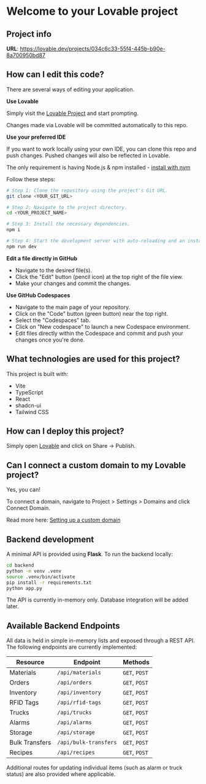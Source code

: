 # Welcome to your Lovable project

## Project info

**URL**: https://lovable.dev/projects/034c6c33-55f4-445b-b90e-8a700950bd87

## How can I edit this code?

There are several ways of editing your application.

**Use Lovable**

Simply visit the [Lovable Project](https://lovable.dev/projects/034c6c33-55f4-445b-b90e-8a700950bd87) and start prompting.

Changes made via Lovable will be committed automatically to this repo.

**Use your preferred IDE**

If you want to work locally using your own IDE, you can clone this repo and push changes. Pushed changes will also be reflected in Lovable.

The only requirement is having Node.js & npm installed - [install with nvm](https://github.com/nvm-sh/nvm#installing-and-updating)

Follow these steps:

```sh
# Step 1: Clone the repository using the project's Git URL.
git clone <YOUR_GIT_URL>

# Step 2: Navigate to the project directory.
cd <YOUR_PROJECT_NAME>

# Step 3: Install the necessary dependencies.
npm i

# Step 4: Start the development server with auto-reloading and an instant preview.
npm run dev
```

**Edit a file directly in GitHub**

- Navigate to the desired file(s).
- Click the "Edit" button (pencil icon) at the top right of the file view.
- Make your changes and commit the changes.

**Use GitHub Codespaces**

- Navigate to the main page of your repository.
- Click on the "Code" button (green button) near the top right.
- Select the "Codespaces" tab.
- Click on "New codespace" to launch a new Codespace environment.
- Edit files directly within the Codespace and commit and push your changes once you're done.

## What technologies are used for this project?

This project is built with:

- Vite
- TypeScript
- React
- shadcn-ui
- Tailwind CSS

## How can I deploy this project?

Simply open [Lovable](https://lovable.dev/projects/034c6c33-55f4-445b-b90e-8a700950bd87) and click on Share -> Publish.

## Can I connect a custom domain to my Lovable project?

Yes, you can!

To connect a domain, navigate to Project > Settings > Domains and click Connect Domain.

Read more here: [Setting up a custom domain](https://docs.lovable.dev/tips-tricks/custom-domain#step-by-step-guide)

## Backend development

A minimal API is provided using **Flask**. To run the backend locally:

```bash
cd backend
python -m venv .venv
source .venv/bin/activate
pip install -r requirements.txt
python app.py
```

The API is currently in-memory only. Database integration will be added later.

## Available Backend Endpoints

All data is held in simple in-memory lists and exposed through a REST API.
The following endpoints are currently implemented:

| Resource      | Endpoint                | Methods |
|---------------|-------------------------|---------|
| Materials     | `/api/materials`        | `GET`, `POST` |
| Orders        | `/api/orders`           | `GET`, `POST` |
| Inventory     | `/api/inventory`        | `GET`, `POST` |
| RFID Tags     | `/api/rfid-tags`        | `GET`, `POST` |
| Trucks        | `/api/trucks`           | `GET`, `POST` |
| Alarms        | `/api/alarms`           | `GET`, `POST` |
| Storage       | `/api/storage`          | `GET`, `POST` |
| Bulk Transfers| `/api/bulk-transfers`   | `GET`, `POST` |
| Recipes       | `/api/recipes`          | `GET`, `POST` |

Additional routes for updating individual items (such as alarm or truck status)
are also provided where applicable.
